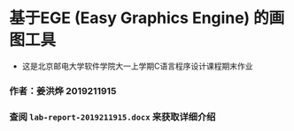 # 基于EGE (Easy Graphics Engine) 的画图工具
* 这是北京邮电大学软件学院大一上学期C语言程序设计课程期末作业
### 作者：姜洪烨 2019211915
### 查阅 `lab-report-2019211915.docx` 来获取详细介绍
